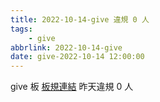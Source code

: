 ```yaml
---
title: 2022-10-14-give 違規 0 人
tags:
    - give
abbrlink: 2022-10-14-give
date: give-2022-10-14 12:00:00
---
```

give 板 [板規連結](https://www.ptt.cc/bbs/give/M.1612495900.A.C32.html)
昨天違規 0 人
